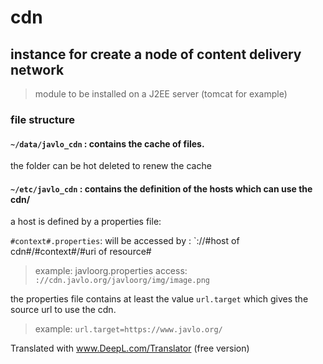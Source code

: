 # cdn

## instance for create a node of content delivery network

> module to be installed on a J2EE server (tomcat for example)

### file structure

#### `~/data/javlo_cdn` : contains the cache of files.

the folder can be hot deleted to renew the cache

#### `~/etc/javlo_cdn` : contains the definition of the hosts which can use the cdn/

a host is defined by a properties file:

`#context#.properties`: will be accessed by : `://#host of cdn#/#context#/#uri of resource#

> example: javloorg.properties access: `://cdn.javlo.org/javloorg/img/image.png`

the properties file contains at least the value `url.target` which gives the source url to use the cdn.

> example: `url.target=https://www.javlo.org/`

Translated with www.DeepL.com/Translator (free version)
